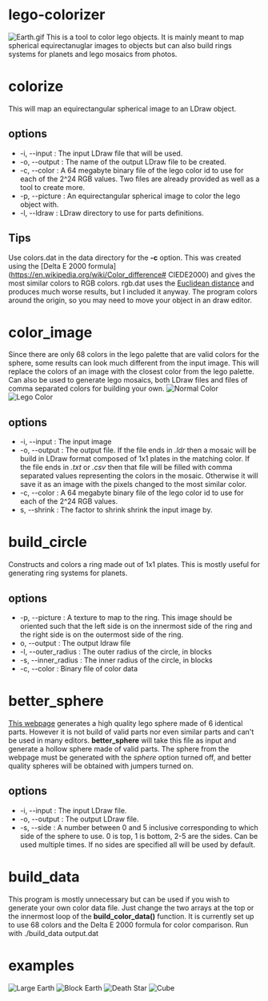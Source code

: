 # lego-colorizer
![Earth.gif](https://raw.githubusercontent.com/nathanbain314/lego-colorizer/master/examples/Earth.gif)
This is a tool to color lego objects. It is mainly meant to map spherical equirectanuglar images to objects but can also build rings systems for planets and lego mosaics from photos.
# colorize
This will map an equirectangular spherical image to an LDraw object.
## options
- -i,  --input : The input LDraw file that will be used.
- -o, --output : The name of the output LDraw file to be created.
- -c, --color : A 64 megabyte binary file of the lego color id to use for each of the 2^24 RGB values. Two files are already provided as well as a tool to create more.
- -p, --picture : An equirectangular spherical image to color the lego object with.
- -l, --ldraw : LDraw directory to use for parts definitions.
## Tips
Use colors.dat in the data directory for the **-c** option. This was created using the [Delta E 2000 formula](https://en.wikipedia.org/wiki/Color_difference# CIEDE2000) and gives the most similar colors to RGB colors. rgb.dat uses the [Euclidean distance](https://en.wikipedia.org/wiki/Euclidean_distance) and produces much worse results, but I included it anyway.
The program colors around the origin, so you may need to move your object in an draw editor.
# color_image
Since there are only 68 colors in the lego palette that are valid colors for the sphere, some results can look much different from the input image. This will replace the colors of an image with the closest color from the lego palette. Can also be used to generate lego mosaics, both LDraw files and files of comma separated colors for building your own.
![Normal Color](https://color.adobe.com/build2.0.0-buildNo/resource/img/kuler/color_wheel_730.png)
![Lego Color](https://raw.githubusercontent.com/nathanbain314/lego-colorizer/master/examples/lego_color.png)
## options
- -i,  --input : The input image
- -o, --output : The output file. If the file ends in *.ldr* then a mosaic will be build in LDraw format composed of 1x1 plates in the matching color. If the file ends in *.txt* or *.csv* then that file will be filled with comma separated values representing the colors in the mosaic. Otherwise it will save it as an image with the pixels changed to the most similar color.
- -c, --color : A 64 megabyte binary file of the lego color id to use for each of the 2^24 RGB values.
- s, --shrink : The factor to shrink shrink the input image by.
# build_circle
Constructs and colors a ring made out of 1x1 plates. This is mostly useful for generating ring systems for planets.
## options
- -p,  --picture : A texture to map to the ring. This image should be oriented such that the left side is on the innermost side of the ring and the right side is on the outermost side of the ring.
- o, --output : The output ldraw file
- -l, --outer_radius : The outer radius of the circle, in blocks
- -s, --inner_radius : The inner radius of the circle, in blocks
- -c, --color : Binary file of color data
# better_sphere
[This webpage](http://lego.bldesign.org/sphere/) generates a high quality lego sphere made of 6 identical parts. However it is not build of valid parts nor even similar parts and can't be used in many editors. **better_sphere** will take this file as input and generate a hollow sphere made of valid parts. The sphere from the webpage must be generated with the *sphere* option turned off, and better quality spheres will be obtained with jumpers turned on.
## options
- -i,  --input : The input LDraw file.
- -o, --output : The output LDraw file.
- -s, --side : A number between 0 and 5 inclusive corresponding to which side of the sphere to use. 0 is top, 1 is bottom, 2-5 are the sides. Can be used multiple times. If no sides are specified all will be used by default.
# build_data
This program is mostly unnecessary but can be used if you wish to generate your own color data file. Just change the two arrays at the top or the innermost loop of the **build_color_data()** function. It is currently set up to use 68 colors and the Delta E 2000 formula for color comparison.
Run with ./build_data output.dat
# examples
![Large Earth](https://raw.githubusercontent.com/nathanbain314/lego-colorizer/master/examples/large_earth.png)
![Block Earth](https://raw.githubusercontent.com/nathanbain314/lego-colorizer/master/examples/block_earth.png)
![Death Star](https://raw.githubusercontent.com/nathanbain314/lego-colorizer/master/examples/death_star.png)
![Cube](https://raw.githubusercontent.com/nathanbain314/lego-colorizer/master/examples/cube_earth.png)
